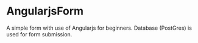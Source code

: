 # AngularjsForm

A simple form with use of Angularjs for beginners. Database (PostGres) is used for form submission.
